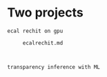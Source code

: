Two projects
====

    ecal rechit on gpu
         
         ecalrechit.md
         
     
    
    transparency inference with ML

    
    